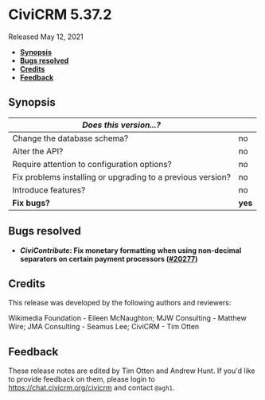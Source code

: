 # CiviCRM 5.37.2

Released May 12, 2021

- **[Synopsis](#synopsis)**
- **[Bugs resolved](#bugs)**
- **[Credits](#credits)**
- **[Feedback](#feedback)**

## <a name="synopsis"></a>Synopsis

| *Does this version...?*                                         |          |
| --------------------------------------------------------------- | -------- |
| Change the database schema?                                     | no       |
| Alter the API?                                                  | no       |
| Require attention to configuration options?                     | no       |
| Fix problems installing or upgrading to a previous version?     | no       |
| Introduce features?                                             | no       |
| **Fix bugs?**                                                   | **yes**  |

## <a name="bugs"></a>Bugs resolved

* **_CiviContribute_: Fix monetary formatting when using non-decimal separators on certain payment processors
  ([#20277](https://github.com/civicrm/civicrm-core/pull/20277))**

## <a name="credits"></a>Credits

This release was developed by the following authors and reviewers:

Wikimedia Foundation - Eileen McNaughton; MJW Consulting - Matthew Wire; JMA Consulting -
Seamus Lee; CiviCRM - Tim Otten

## <a name="feedback"></a>Feedback

These release notes are edited by Tim Otten and Andrew Hunt.  If you'd like to
provide feedback on them, please login to https://chat.civicrm.org/civicrm and
contact `@agh1`.
